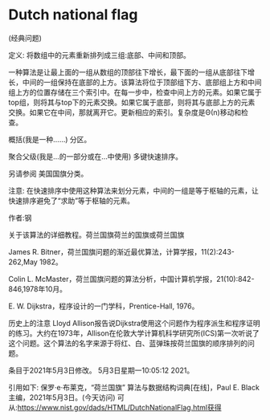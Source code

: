 # Dutch national flag


(经典问题)



定义:
将数组中的元素重新排列成三组:底部、中间和顶部。

一种算法是让最上面的一组从数组的顶部往下增长，最下面的一组从底部往下增长，中间的一组保持在底部的上方。该算法将位于顶部组下方、底部组上方和中间组上方的位置存储在三个索引中。在每一步中，检查中间上方的元素。如果它属于top组，则将其与top下的元素交换。如果它属于底部，则将其与底部上方的元素交换。如果它在中间，那就离开它。更新相应的索引。复杂度是Θ(n)移动和检查。



概括(我是一种……)
分区。



聚合父级(我是…的一部分或在…中使用)
多键快速排序。



另请参阅
美国国旗分类。



注意:
在快速排序中使用这种算法来划分元素，中间的一组是等于枢轴的元素，让快速排序避免了“求助”等于枢轴的元素。


作者:钢


关于该算法的详细教程。荷兰国旗荷兰的国旗或荷兰国旗



James R. Bitner，荷兰国旗问题的渐近最优算法，计算学报，11(2):243-262,May 1982。

Colin L. McMaster，荷兰国旗问题的算法分析，中国计算机学报，21(10):842-846,1978年10月。

E. W. Dijkstra，程序设计的一门学科，Prentice-Hall, 1976。



历史上的注意
Lloyd Allison报告说Dijkstra使用这个问题作为程序派生和程序证明的练习。大约在1973年，Allison在伦敦大学计算机科学研究所(ICS)第一次听说了这个问题。这个算法的名字来源于将红、白、蓝弹珠按荷兰国旗的顺序排列的问题。








条目于2021年5月3日修改。
5月3日星期一10:05:12 2021。



引用如下:
保罗·e·布莱克，“荷兰国旗”
算法与数据结构词典[在线]，Paul E. Black主编，2021年5月3日。(今天访问)
可从:https://www.nist.gov/dads/HTML/DutchNationalFlag.html获得